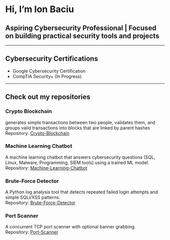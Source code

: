 # Hi, I’m Ion Baciu  

## Aspiring Cybersecurity Professional | Focused on building practical security tools and projects  

---

## Cybersecurity Certifications  
- Google Cybersecurity Certification  
- CompTIA Security+ (In Progress)  

---

## Check out my repositories  

### Crypto Blockchain
generates simple transactions between two people, validates them, and 
groups valid transactions into blocks that are linked by parent hashes
Repository: [Crypto-Blockchain](https://github.com/IonBaciu-Projects/Crypto-Blockchain)
### Machine Learning Chatbot  
A machine learning chatbot that answers cybersecurity questions (SQL, Linux, Malware, 
Programming, SIEM tools) using a trained ML model.
Repository: [Machine-Learning-Chatbot](https://github.com/IonBaciu-Projects/Machine-Learning-Chatbot)  

### Brute-Force Detector  
A Python log analysis tool that detects repeated failed login attempts and simple SQLi/XSS patterns.  
Repository: [Brute-Force-Detector](https://github.com/IonBaciu-Projects/Brute-Force-Detector)

### Port Scanner  
A concurrent TCP port scanner with optional banner grabbing.  
Repository: [Port-Scanner](https://github.com/IonBaciu-Projects/Port-Scanner) 





